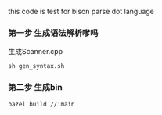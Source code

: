 this code is test for bison parse dot language


### 第一步 生成语法解析嗲吗
生成Scanner.cpp 

``` 
sh gen_syntax.sh 
```

### 第二步 生成bin

```
bazel build //:main
```
